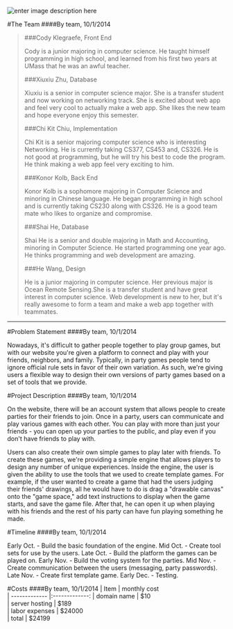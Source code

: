![enter image description here](https://lh5.googleusercontent.com/nEhXnU0ghYhkQZjeCiE2QtonR4yq8TlFgfsFx6SjAA=s0 "FL.png")

#The Team 
####By team, 10/1/2014

> ###Cody Klegraefe, Front End
> 
> Cody is a junior majoring in computer science. He taught himself
> programming in high school, and learned from his first two years at
> UMass that he was an awful teacher. 
> 
> ###Xiuxiu Zhu, Database
> 
> Xiuxiu is a senior in computer science major. She is a transfer
> student and now working on networking track. She is excited about web app and feel very cool to actually make a web app. She likes the new team and hope everyone enjoy this semester. 
> 
> ###Chi Kit Chiu, Implementation
> 
> Chi Kit is a senior majoring computer science who is interesting
> Networking.  He is currently taking CS377, CS453 and, CS326. He is not good at programming, but he will try his best to code the program. He think making a web app feel very exciting to him.
> 
> ###Konor Kolb, Back End
> 
> Konor Kolb is a sophomore majoring in Computer Science and minoring in Chinese language. He began programming in high school and is currently taking CS230 along with CS326. He is a good team mate who likes to organize and compromise. 
> 
> ###Shai He, Database
> 
> Shai He is a senior and double majoring in Math and Accounting,
> minoring in Computer Science. He started programming one year ago. He thinks programming and web development are amazing.
> 
> ###He Wang, Design
> 
> He is a junior majoring in computer science. Her previous major is
> Ocean Remote Sensing.She is a transfer student and have great interest in computer science. Web development is new to her, but it's really awesome to form a team and make a web app together with teammates.
 ---
#Problem Statement 
####By team, 10/1/2014

Nowadays, it's difficult to gather people together to play group games, but with our website you're given a platform to connect and play with your friends, neighbors, and family. Typically, in party games people tend to ignore official rule sets in favor of their own variation. As such, we're giving users a flexible way to design their own versions of party games based on a set of tools that we provide. 

#Project Description 
####By team, 10/1/2014


On the website, there will be an account system that allows people to create parties for their friends to join. Once in a party, users can communicate and play various games with each other. You can play with more than just your friends - you can open up your parties to the public, and play even if you don't have friends to play with.

Users can also create their own simple games to play later with friends. To create these games, we're providing a simple engine that allows players to design any number of unique experiences. Inside the engine, the user is given the ability to use the tools that we used to create template games. For example, if the user wanted to create a game that had the users judging their friends' drawings, all he would have to do is drag a "drawable canvas" onto the "game space," add text instructions to display when the game starts, and save the game file. After that, he can open it up when playing with his friends and the rest of his party can have fun playing something he made.

#Timeline 
####By team, 10/1/2014

Early Oct. - Build the basic foundation of the engine.
Mid Oct. - Create tool sets for use by the users.
Late Oct. - Build the platform the games can be played on.
Early Nov. - Build the voting system for the parties.
Mid Nov. - Create communication between the users (messaging, party passwords).
Late Nov. - Create first template game.
Early Dec. - Testing.

#Costs 
####By team, 10/1/2014
| Item              | monthly cost  
| -------------     |:-------------:
| domain name       | $10            
| server hosting    | $189                                  
| labor expenses    | $24000            
| total             | $24199              
